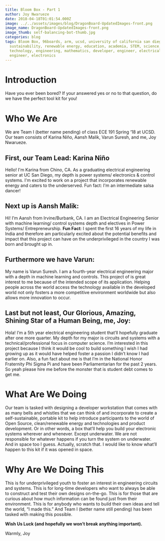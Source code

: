 ```yaml
---
title: Bloom Box - Part 1
author: Joy Nwarueze
date: 2018-04-18T01:01:54.000Z
image: ../../assets/images/blog/DragonBoard-UpdatedImages-front.png
image_name: DragonBoard-UpdatedImages-front.png
image_thumb: self-balancing-bot-thumb.jpg
categories: blog
tags: Bloom Box, 96boards, arm, ucsd, university of california san diego,
  sustainability, renewable energy, education, academia, STEM, science,
  technology, engineering, mathematics, developer, engineer, electrical
  engineer, electronics
---
```


# Introduction
Have you ever been bored? If your answered yes or no to that question, do we have the perfect tool kit for you!

# Who We Are
We are Team I (better name pending) of class ECE 191 Spring ‘18 at UCSD. Our team consists of Karina Niño, Aansh Malik, Varun Suresh,
and me, Joy Nwarueze.

##  First, our Team Lead: Karina Niño
Hello! I'm Karina from Chino, CA. As a graduating electrical engineering senior at UC San Diego, my depth is power systems/
electronics & control systems. I'm excited to work on a project that incorporates renewable energy and caters to the underserved.
Fun fact: I'm an intermediate salsa dancer!

## Next up is Aansh Malik:
Hi! I’m Aansh from Irvine/Burbank, CA. I am an Electrical Engineering Senior with machine learning/ control systems depth and
electives in Power Systems/ Entrepreneurship. **Fun Fact**: I spent the first 16 years of my life in India and therefore am
particularly excited about the potential benefits and impact that this project can have on the underprivileged in the country I was
born and brought up in.

## Furthermore we have Varun:
My name is Varun Suresh. I am a fourth-year electrical engineering major with a depth in machine learning and controls. This project
of is great interest to me because of the intended scope of its application. Helping people across the world access the technology
available in the developed world not only fosters a more competitive environment worldwide but also allows more innovation to occur.

## Last but not least, Our Glorious, Amazing, Shining Star of a Human Being, me, Joy:
Hola! I’m a 5th year electrical engineering student that’ll hopefully graduate after one more quarter. My depth for my major is
circuits and systems with a technical/professional focus in computer science. I’m interested in this project because I think it would
be cool to build something I wish I had growing up as it would have helped foster a passion I didn’t know I had earlier on. Also, a
fun fact about me is that I’m in the National Honor Fraternity Phi Sigma Pi and have been Parliamentarian for the past 2 years. So
yeah please hire me before the monster that is student debt comes to get me.

# What Are We Doing
Our team is tasked with designing a developer workstation that comes with as many bells and whistles that we can think of and
incorporate to create a self-sustainable, portable kit to help introduce participants to the world of Open Source, clean/renewable
energy and technologies and product development. Or in other words, a box that’ll help you build your electronic systems wherever and
whenever. Except underwater. We are not responsible for whatever happens if you turn the system on underwater. And in space too I
guess. Actually, scratch that. I would like to know what’ll happen to this kit if it was opened in space.

# Why Are We Doing This
This is for underprivileged youth to foster an interest in engineering circuits and systems. This is for long-time developers who
want to always be able to construct and test their own designs on-the-go. This is for those that are curious about how much
information can be found just from their environment. This is for anybody who wants to build their own ideas and tell the world, “I
made this.” And Team I (better name still pending) has been tasked with making this possible.

**Wish Us Luck (and hopefully we won’t break anything important).**

Warmly,
Joy
